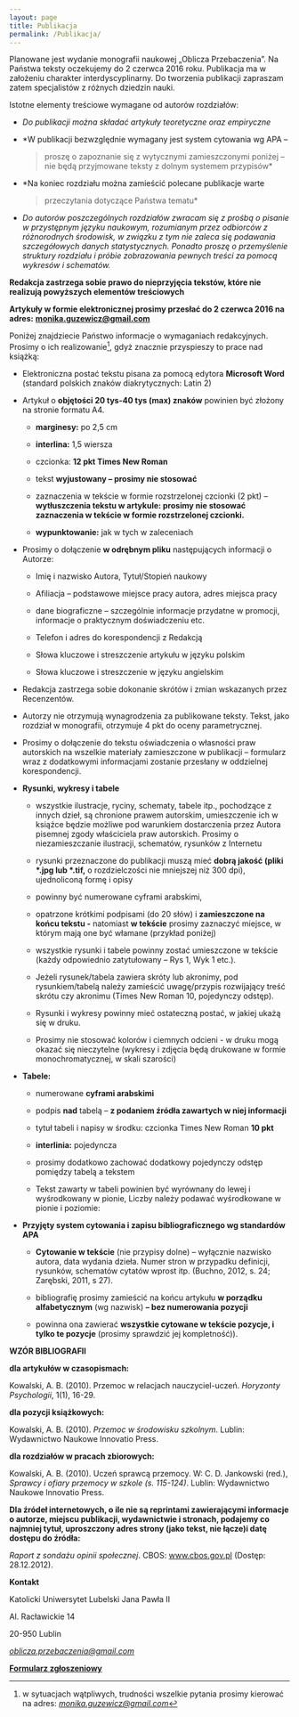 ```yaml
---
layout: page
title: Publikacja
permalink: /Publikacja/
---
```


Planowane jest wydanie monografii naukowej „Oblicza Przebaczenia”. Na
Państwa teksty oczekujemy do 2 czerwca 2016 roku. Publikacja ma w
założeniu charakter interdyscyplinarny. Do tworzenia publikacji
zapraszam zatem specjalistów z różnych dziedzin nauki.

Istotne elementy treściowe wymagane od autorów rozdziałów:

*   *Do publikacji można składać artykuły teoretyczne oraz empiryczne*

*   *W publikacji bezwzględnie wymagany jest system cytowania wg APA –
    > proszę o zapoznanie się z wytycznymi zamieszczonymi poniżej – nie
    > będą przyjmowane teksty z dolnym systemem przypisów*

*   *Na koniec rozdziału można zamieścić polecane publikacje warte
    > przeczytania dotyczące Państwa tematu*


*   *Do autorów poszczególnych rozdziałów zwracam się z prośbą o pisanie
    w przystępnym języku naukowym, rozumianym przez odbiorców z
    różnorodnych środowisk, w związku z tym nie zaleca się podawania
    szczegółowych danych statystycznych. Ponadto proszę o przemyślenie
    struktury rozdziału i próbie zobrazowania pewnych treści za pomocą
    wykresów i schematów.*

**Redakcja zastrzega sobie prawo do nieprzyjęcia tekstów, które nie
realizują powyższych elementów treściowych**

**Artykuły w formie elektronicznej prosimy przesłać do 2 czerwca 2016
na adres:**
[**monika.guzewicz@gmail.com**](mailto:monika.guzewicz@gmail.com)



Poniżej znajdziecie Państwo informacje o wymaganiach redakcyjnych.
Prosimy o ich realizowanie[^1], gdyż znacznie przyspieszy to prace nad
książką:

*  Elektroniczna postać tekstu pisana za pomocą edytora **Microsoft
    Word** (standard polskich znaków diakrytycznych: Latin 2)

*  Artykuł o **objętości 20 tys-40 tys (max) znaków** powinien być
    złożony na stronie formatu A4.

    *   **marginesy:** po 2,5 cm

    *   **interlina:** 1,5 wiersza

    *   czcionka: **12 pkt Times New Roman**

    *   tekst **wyjustowany – prosimy nie stosować**

    *   zaznaczenia w tekście w formie rozstrzelonej czcionki (2 pkt) –
     **wytłuszczenia tekstu w artykule: prosimy nie stosować zaznaczenia 
     w tekście w formie rozstrzelonej czcionki.**

    *   **wypunktowanie:** jak w tych w zaleceniach

*  Prosimy o dołączenie **w odrębnym pliku** następujących informacji o
   Autorze:

    *   Imię i nazwisko Autora, Tytuł/Stopień naukowy

    *   Afiliacja – podstawowe miejsce pracy autora, adres miejsca pracy

    *   dane biograficzne – szczególnie informacje przydatne w promocji,
        informacje o praktycznym doświadczeniu etc.

    *   Telefon i adres do korespondencji z Redakcją

    *   Słowa kluczowe i streszczenie artykułu w języku polskim

    *   Słowa kluczowe i streszczenie w języku angielskim

*  Redakcja zastrzega sobie dokonanie skrótów i zmian wskazanych
   przez Recenzentów.

*  Autorzy nie otrzymują wynagrodzenia za publikowane teksty. Tekst,
   jako rozdział w monografii, otrzymuje 4 pkt do
   oceny parametrycznej.

*  Prosimy o dołączenie do tekstu oświadczenia o własności praw
   autorskich na wszelkie materiały zamieszczone w publikacji –
   formularz wraz z dodatkowymi informacjami zostanie przesłany w
   oddzielnej korespondencji.

*  **Rysunki, wykresy i tabele**

    *   wszystkie ilustracje, ryciny, schematy, tabele itp., pochodzące z
    innych dzieł, są chronione prawem autorskim, umieszczenie ich w
    książce będzie możliwe pod warunkiem dostarczenia przez Autora
    pisemnej zgody właściciela praw autorskich. Prosimy o
    niezamieszczanie ilustracji, schematów, rysunków z Internetu

    *   rysunki przeznaczone do publikacji muszą mieć **dobrą jakość (pliki
    \*.jpg lub \*.tif,** o rozdzielczości nie mniejszej niż 300 dpi),
    ujednoliconą formę i opisy

    *   powinny być numerowane cyframi arabskimi,

    *   opatrzone krótkimi podpisami (do 20 słów) i **zamieszczone na końcu
    tekstu -** natomiast **w tekście** prosimy zaznaczyć miejsce, w
    którym mają one być włamane (przykład poniżej)

    *   wszystkie rysunki i tabele powinny zostać umieszczone w tekście
    (każdy odpowiednio zatytułowany – Rys 1, Wyk 1 etc.).

    *   Jeżeli rysunek/tabela zawiera skróty lub akronimy, pod
    rysunkiem/tabelą należy zamieścić uwagę/przypis rozwijający treść
    skrótu czy akronimu (Times New Roman 10, pojedynczy odstęp).

    *   Rysunki i wykresy powinny mieć ostateczną postać, w jakiej ukażą się
    w druku.

    *   Prosimy nie stosować kolorów i ciemnych odcieni - w druku mogą
      okazać się nieczytelne (wykresy i zdjęcia będą drukowane w formie
      monochromatycznej, w skali szarości)

*  **Tabele:**

    *   numerowane **cyframi arabskimi**

    *   podpis **nad** tabelą – **z podaniem źródła zawartych w niej
        informacji**

    *   tytuł tabeli i napisy w środku: czcionka Times New Roman **10 pkt**

    *   **interlinia:** pojedyncza

    *   prosimy dodatkowo zachować dodatkowy pojedynczy odstęp pomiędzy
    tabelą a tekstem
    
    *   Tekst zawarty w tabeli powinien być wyrównany do lewej i
    wyśrodkowany w pionie, Liczby należy podawać wyśrodkowane w pionie
    i poziomie:

*  **Przyjęty system cytowania i zapisu bibliograficznego wg standardów
     APA**

    *   **Cytowanie w tekście** (nie przypisy dolne) – wyłącznie nazwisko
    autora, data wydania dzieła. Numer stron w przypadku definicji,
    rysunków, schematów cytatów wprost itp. (Buchno, 2012, s. 24;
    Zarębski, 2011, s 27).

    *   bibliografię prosimy zamieścić na końcu artykułu **w porządku
    alfabetycznym** (wg nazwisk) **– bez numerowania pozycji**

    *   powinna ona zawierać **wszystkie cytowane w tekście pozycje, i tylko
      te pozycje** (prosimy sprawdzić jej kompletność)).

**WZÓR BIBLIOGRAFII**

**dla artykułów w czasopismach:**

Kowalski, A. B. (2010). Przemoc w relacjach nauczyciel-uczeń. *Horyzonty
Psychologii*, 1(1), 16-29.

**dla pozycji książkowych:**

Kowalski, A. B. (2010). *Przemoc w środowisku szkolnym*. Lublin:
Wydawnictwo Naukowe lnnovatio Press.

**dla rozdziałów w pracach zbiorowych:**

Kowalski, A. B. (2010). Uczeń sprawcą przemocy. W: C. D. Jankowski
(red.), *Sprawcy i ofiary przemocy w szkole (s. 115-124)*. Lublin:
Wydawnictwo Naukowe lnnovatio Press.

**Dla źródeł internetowych, o ile nie są reprintami zawierającymi
informacje o autorze, miejscu publikacji, wydawnictwie i stronach,
podajemy co najmniej tytuł, uproszczony adres strony (jako tekst, nie
łącze)i datę dostępu do źródła:**

*Raport z sondażu opinii społecznej*. CBOS: www.cbos.gov.pl (Dostęp:
28.12.2012).

**Kontakt**

Katolicki Uniwersytet Lubelski Jana Pawła II

Al. Racławickie 14

20-950 Lublin

[*oblicza.przebaczenia@gmail.com*](mailto:oblicza.przebaczenia@gmail.com)


[**Formularz zgłoszeniowy**](http://goo.gl/forms/KXu0pWiOIq)

[^1]: w sytuacjach wątpliwych, trudności wszelkie pytania prosimy
    kierować na adres:
    [*monika.guzewicz@gmail.com*](mailto:monika.guzewicz@gmail.com)

